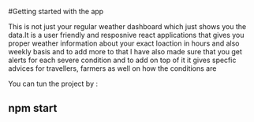 #Getting started with the app

This is not just your regular weather dashboard which just shows you the data.It is a user friendly and resposnive
react applications that gives you proper weather information about your exact loaction
in hours and also weekly basis and to add more to that I have also made sure that
you get alerts for each severe condition and to add on top of it it gives
specfic advices for travellers, farmers as well on how the conditions are 


You can tun the project by :
## npm start
